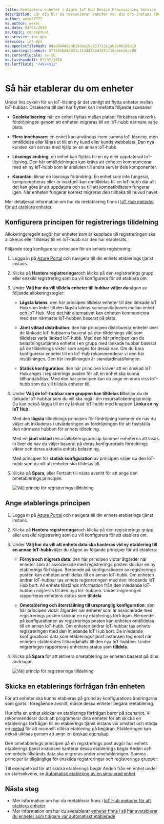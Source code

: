 ```yaml
---
title: Reetablera enheter i Azure IoT Hub Device Provisioning Service
description: Lär dig hur du reetablerar enheter med din DPS-instans (Device Provisioning service) och varför du kan behöva göra detta.
author: wesmc7777
ms.author: wesmc
ms.date: 04/04/2019
ms.topic: conceptual
ms.service: iot-dps
services: iot-dps
ms.openlocfilehash: 0ded494debab19daa15a953715b1ab7b0b10ad18
ms.sourcegitcommit: 877491bd46921c11dd478bd25fc718ceee2dcc08
ms.contentlocale: sv-SE
ms.lasthandoff: 07/02/2020
ms.locfileid: "74974912"
---
```

# <a name="how-to-reprovision-devices"></a>Så här etablerar du om enheter

Under livs cykeln för en IoT-lösning är det vanligt att flytta enheter mellan IoT-hubbar. Orsakerna till den här flytten kan innefatta följande scenarier:

* **Geolokalisering**: när en enhet flyttas mellan platser förbättras nätverks fördröjningen genom att enheten migreras till en IoT-hubb närmare varje plats.

* **Flera innehavare**: en enhet kan användas inom samma IoT-lösning, men omtilldelas eller lånas ut till en ny kund eller kunds webbplats. Den nya kunden kan servas med hjälp av en annan IoT-hubb.

* **Lösnings ändring**: en enhet kan flyttas till en ny eller uppdaterad IoT-lösning. Den här omtilldelningen kan kräva att enheten kommunicerar med en ny IoT-hubb som är ansluten till andra server dels komponenter. 

* **Karantän**: liknar en lösnings förändring. En enhet som inte fungerar, komprometteras eller är inaktuell kan omtilldelas till en IoT-hubb där allt det kan göra är att uppdatera och se till att kompatibiliteten fungerar igen. När enheten fungerar korrekt migreras den tillbaka till huvud navet.

Mer detaljerad information om hur du reetablering finns i [IoT Hub metoder för att etablera enheter](concepts-device-reprovision.md).


## <a name="configure-the-enrollment-allocation-policy"></a>Konfigurera principen för registrerings tilldelning

Allokeringsregeln avgör hur enheter som är kopplade till registreringen ska allokeras eller tilldelas till en IoT-hubb när den har etablerats.

Följande steg konfigurerar principen för en enhets registrering:

1. Logga in på [Azure Portal](https://portal.azure.com) och navigera till din enhets etablerings tjänst instans.

2. Klicka på **Hantera registreringar**och klicka på den registrerings grupp eller enskild registrering som du vill konfigurera för att etablera om. 

3. Under **Välj hur du vill tilldela enheter till hubbar väljer du**någon av följande allokeringsregler:

    * **Lägsta latens**: den här principen tilldelar enheter till den länkade IoT Hub som leder till den lägsta latens kommunikationen mellan enhet och IoT Hub. Med det här alternativet kan enheten kommunicera med den närmaste IoT-hubben baserat på plats. 
    
    * **Jämt viktad distribution**: den här principen distribuerar enheter över de länkade IoT-hubbarna baserat på den tilldelnings vikt som tilldelats varje länkad IoT-hubb. Med den här principen kan du belastningsutjämna enheter i en grupp med länkade hubbar baserat på de tilldelnings vikter som anges för dessa nav. Om du bara konfigurerar enheter till en IoT Hub rekommenderar vi den här inställningen. Den här inställningen är standardinställningen. 
    
    * **Statisk konfiguration**: den här principen kräver att en önskad IoT Hub anges i registrerings posten för att en enhet ska kunna tillhandahållas. Med den här principen kan du ange en enda viss IoT-hubb som du vill tilldela enheter till.

4. Under **Välj de IoT-hubbar som gruppen kan tilldelas till**väljer du de länkade IoT-hubbar som du vill ska ingå i din resursallokeringsprincip. Du kan också lägga till en ny länkad IoT-hubb med knappen **Länka en ny IoT Hub** .

    Med den **lägsta** tilldelnings principen för fördröjning kommer de nav du väljer att inkluderas i utvärderingen av fördröjningen för att fastställa den närmaste hubben för enhets tilldelning.

    Med en **jämt viktad** resursallokeringsprincip kommer enheterna att läsas in över de nav du väljer baserat på deras konfigurerade fördelnings vikter och deras aktuella enhets belastning.

    Med principen för **statisk konfiguration** av principen väljer du den IoT-hubb som du vill att enheter ska tilldelas till.

4. Klicka på **Spara**, eller Fortsätt till nästa avsnitt för att ange den ometablerings principen.

    ![Välj princip för registrerings tilldelning](./media/how-to-reprovision/enrollment-allocation-policy.png)



## <a name="set-the-reprovisioning-policy"></a>Ange etablerings principen

1. Logga in på [Azure Portal](https://portal.azure.com) och navigera till din enhets etablerings tjänst instans.

2. Klicka på **Hantera registreringar**och klicka på den registrerings grupp eller enskild registrering som du vill konfigurera för att etablera om.

3. Under **Välj hur du vill att enhets data ska hanteras vid ny etablering till en annan IoT-hubb**väljer du någon av följande principer för att etablera:

    * **Förnya och migrera data**: den här principen vidtar åtgärder när enheter som är associerade med registrerings posten skickar en ny etablerings förfrågan. Beroende på konfigurationen av registrerings posten kan enheten omtilldelas till en annan IoT-hubb. Om enheten ändrar IoT-hubbar tas enhets registreringen med den inledande IoT Hub bort. All enhets tillstånds information från den inledande IoT-hubben migreras till den nya IoT-hubben. Under migreringen rapporteras enhetens status som **tilldela**

    * **Ometablering och återställning till ursprunglig konfiguration**: den här principen vidtar åtgärder när enheter som är associerade med registrerings posten skickar en ny etablerings förfrågan. Beroende på konfigurationen av registrerings posten kan enheten omtilldelas till en annan IoT-hubb. Om enheten ändrar IoT-hubbar tas enhets registreringen med den inledande IoT Hub bort. De inledande konfigurations data som etablerings tjänst instansen tog emot när enheten etablerades tillhandahålls till den nya IoT-hubben. Under migreringen rapporteras enhetens status som **tilldela**.

4. Klicka på **Spara** för att aktivera ometablering av enheten baserat på dina ändringar.

    ![Välj princip för registrerings tilldelning](./media/how-to-reprovision/reprovisioning-policy.png)



## <a name="send-a-provisioning-request-from-the-device"></a>Skicka en etablerings förfrågan från enheten

För att enheter ska kunna etableras på grund av konfigurations ändringarna som gjorts i föregående avsnitt, måste dessa enheter begära reetablering. 

Hur ofta en enhet skickar en etablerings förfrågan beror på scenariot. Vi rekommenderar dock att programerar dina enheter för att skicka en etablerings förfrågan till en etablerings tjänst instans vid omstart och stödja en [metod](../iot-hub/iot-hub-devguide-direct-methods.md) för att manuellt utlösa etablering på begäran. Etableringen kan också utlösas genom att ange en [önskad egenskap](../iot-hub/iot-hub-devguide-device-twins.md#desired-property-example). 

Den ometablerings principen på en registrerings post avgör hur enhets etablerings tjänst instansen hanterar dessa etablerings begär Anden och om enhets tillstånds data ska migreras under ometableringen. Samma principer är tillgängliga för enskilda registreringar och registrerings grupper:

Till exempel kod för att skicka etablerings begär Anden från en enhet under en startsekvens, se [Automatisk etablering av en simulerad enhet](quick-create-simulated-device.md).


## <a name="next-steps"></a>Nästa steg

- Mer information om hur du reetablerar finns i [IoT Hub metoder för att etablera enheter](concepts-device-reprovision.md) 
- Mer information om hur du avetablerar [enheter finns i så här avetablerar du enheter som tidigare var automatiskt etablerade](how-to-unprovision-devices.md) 











